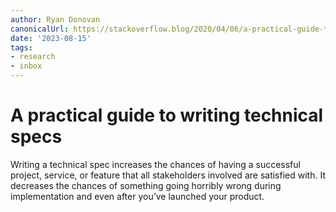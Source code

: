 ```yaml
---
author: Ryan Donovan
canonicalUrl: https://stackoverflow.blog/2020/04/06/a-practical-guide-to-writing-technical-specs/
date: '2023-08-15'
tags:
- research
- inbox
---
```


# A practical guide to writing technical specs

Writing a technical spec increases the chances of having a successful project, service, or feature that all stakeholders involved are satisfied with. It decreases the chances of something going horribly wrong during implementation and even after you’ve launched your product.